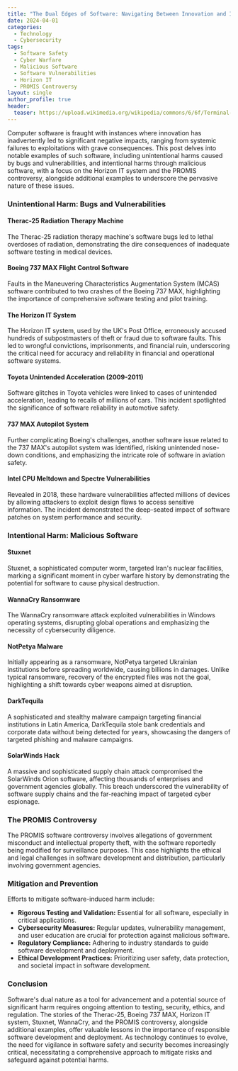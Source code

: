 ```yaml
---
title: "The Dual Edges of Software: Navigating Between Innovation and Impact"
date: 2024-04-01
categories:
  - Technology
  - Cybersecurity
tags:
  - Software Safety
  - Cyber Warfare
  - Malicious Software
  - Software Vulnerabilities
  - Horizon IT
  - PROMIS Controversy
layout: single
author_profile: true
header:
  teaser: https://upload.wikimedia.org/wikipedia/commons/6/6f/Terminal-dec-vt100.jpg
---
```


Computer software is fraught with instances where innovation has inadvertently led to significant negative impacts, ranging from systemic failures to exploitations with grave consequences. This post delves into notable examples of such software, including unintentional harms caused by bugs and vulnerabilities, and intentional harms through malicious software, with a focus on the Horizon IT system and the PROMIS controversy, alongside additional examples to underscore the pervasive nature of these issues.

### Unintentional Harm: Bugs and Vulnerabilities

#### Therac-25 Radiation Therapy Machine
The Therac-25 radiation therapy machine's software bugs led to lethal overdoses of radiation, demonstrating the dire consequences of inadequate software testing in medical devices.

#### Boeing 737 MAX Flight Control Software
Faults in the Maneuvering Characteristics Augmentation System (MCAS) software contributed to two crashes of the Boeing 737 MAX, highlighting the importance of comprehensive software testing and pilot training.

#### The Horizon IT System
The Horizon IT system, used by the UK's Post Office, erroneously accused hundreds of subpostmasters of theft or fraud due to software faults. This led to wrongful convictions, imprisonments, and financial ruin, underscoring the critical need for accuracy and reliability in financial and operational software systems.

#### Toyota Unintended Acceleration (2009-2011)
Software glitches in Toyota vehicles were linked to cases of unintended acceleration, leading to recalls of millions of cars. This incident spotlighted the significance of software reliability in automotive safety.

#### 737 MAX Autopilot System
Further complicating Boeing's challenges, another software issue related to the 737 MAX's autopilot system was identified, risking unintended nose-down conditions, and emphasizing the intricate role of software in aviation safety.

#### Intel CPU Meltdown and Spectre Vulnerabilities
Revealed in 2018, these hardware vulnerabilities affected millions of devices by allowing attackers to exploit design flaws to access sensitive information. The incident demonstrated the deep-seated impact of software patches on system performance and security.

### Intentional Harm: Malicious Software

#### Stuxnet
Stuxnet, a sophisticated computer worm, targeted Iran's nuclear facilities, marking a significant moment in cyber warfare history by demonstrating the potential for software to cause physical destruction.

#### WannaCry Ransomware
The WannaCry ransomware attack exploited vulnerabilities in Windows operating systems, disrupting global operations and emphasizing the necessity of cybersecurity diligence.

#### NotPetya Malware
Initially appearing as a ransomware, NotPetya targeted Ukrainian institutions before spreading worldwide, causing billions in damages. Unlike typical ransomware, recovery of the encrypted files was not the goal, highlighting a shift towards cyber weapons aimed at disruption.

#### DarkTequila
A sophisticated and stealthy malware campaign targeting financial institutions in Latin America, DarkTequila stole bank credentials and corporate data without being detected for years, showcasing the dangers of targeted phishing and malware campaigns.

#### SolarWinds Hack
A massive and sophisticated supply chain attack compromised the SolarWinds Orion software, affecting thousands of enterprises and government agencies globally. This breach underscored the vulnerability of software supply chains and the far-reaching impact of targeted cyber espionage.

### The PROMIS Controversy
The PROMIS software controversy involves allegations of government misconduct and intellectual property theft, with the software reportedly being modified for surveillance purposes. This case highlights the ethical and legal challenges in software development and distribution, particularly involving government agencies.

### Mitigation and Prevention

Efforts to mitigate software-induced harm include:

- **Rigorous Testing and Validation:** Essential for all software, especially in critical applications.
- **Cybersecurity Measures:** Regular updates, vulnerability management, and user education are crucial for protection against malicious software.
- **Regulatory Compliance:** Adhering to industry standards to guide software development and deployment.
- **Ethical Development Practices:** Prioritizing user safety, data protection, and societal impact in software development.

### Conclusion

Software's dual nature as a tool for advancement and a potential source of significant harm requires ongoing attention to testing, security, ethics, and regulation. The stories of the Therac-25, Boeing 737 MAX, Horizon IT system, Stuxnet, WannaCry, and the PROMIS controversy, alongside additional examples, offer valuable lessons in the importance of responsible software development and deployment. As technology continues to evolve, the need for vigilance in software safety and security becomes increasingly critical, necessitating a comprehensive approach to mitigate risks and safeguard against potential harms.
